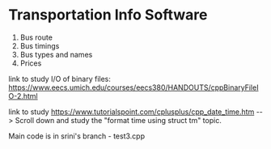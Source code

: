 # Transportation Info Software

1)	Bus route
2)	Bus timings
3)	Bus types and names
4)	Prices

link to study I/O of binary files: https://www.eecs.umich.edu/courses/eecs380/HANDOUTS/cppBinaryFileIO-2.html

link to study https://www.tutorialspoint.com/cplusplus/cpp_date_time.htm
--> Scroll down and study the "format time using struct tm" topic. 


Main code is in srini's branch - test3.cpp
